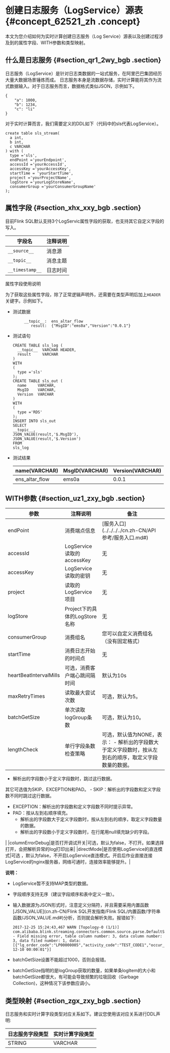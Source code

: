 # 创建日志服务（LogService）源表 {#concept_62521_zh .concept}

本文为您介绍如何为实时计算创建日志服务（Log Service）源表以及创建过程涉及到的属性字段、WITH参数和类型映射。

## 什么是日志服务 {#section_qr1_2wy_bgb .section}

日志服务（LogService）是针对日志类数据的一站式服务，在阿里巴巴集团经历大量大数据场景锤炼而成。 日志服务本身是流数据存储，实时计算能将其作为流式数据输入。对于日志服务而言，数据格式类似JSON，示例如下。

```language-json
{
    "a": 1000,
    "b": 1234,
    "c": "li"
}
```

对于实时计算而言，我们需要定义的DDL如下（代码中的sls代表LogService）。

```language-sql
create table sls_stream(
  a int,
  b int,
  c VARCHAR
) with (
  type ='sls',  
  endPoint ='yourEndpoint',
  accessId ='yourAccessId',
  accessKey ='yourAccessKey',
  startTime = 'yourStartTime',
  project ='yourProjectName',
  logStore ='yourLogStoreName',
  consumerGroup ='yourConsumerGroupName'
);
```

## 属性字段 {#section_xhx_xxy_bgb .section}

目前Flink SQL默认支持3个LogServic属性字段的获取，也支持其它自定义字段的写入。

|字段名|注释说明|
|---|----|
|`__source__`|消息源|
|`__topic__`|消息主题|
|`__timestamp__`|日志时间|

 属性字段使用说明 

为了获取这些属性字段，除了正常逻辑声明外，还需要在类型声明后加上`HEADER`关键字。示例如下。

-   测试数据

    ```
         __topic__:  ens_altar_flow  
            result:  {"MsgID":"ems0a","Version":"0.0.1"}
    ```

-   测试语句

    ```language-sql
    CREATE TABLE sls_log (
      __topic__  VARCHAR HEADER,
      result     VARCHAR  
    )
    WITH
    (
      type ='sls'
    );
    CREATE TABLE sls_out (
      name     VARCHAR,
      MsgID    VARCHAR,
      Version  VARCHAR 
    )
    WITH
    (
      type ='RDS'
    );
    INSERT INTO sls_out
    SELECT 
    __topic__,
    JSON_VALUE(result,'$.MsgID'),
    JSON_VALUE(result,'$.Version')
    FROM
    sls_log
    ```

-   测试结果

    |name\(VARCHAR\)|MsgID\(VARCHAR\)|Version\(VARCHAR\)|
    |---------------|----------------|------------------|
    |ens\_altar\_flow|ems0a|0.0.1|


## WITH参数 {#section_uz1_zxy_bgb .section}

|参数|注释说明|备注|
|--|----|--|
|endPoint|消费端点信息|[服务入口](../../../../cn.zh-CN/API 参考/服务入口.md#)|
|accessId|LogService读取的accessKey|无|
|accessKey|LogService读取的密钥|无|
|project|读取的LogService项目|无|
|logStore|Project下的具体的LogStore名称|无|
|consumerGroup|消费组名|您可以自定义消费组名（没有固定格式）|
|startTime|消费日志开始的时间点|无|
|heartBeatIntervalMills|可选，消费客户端心跳间隔时间|默认为10s|
|maxRetryTimes|读取最大尝试次数|可选，默认为5。|
|batchGetSize|单次读取logGroup条数|可选，默认为10。|
|lengthCheck|单行字段条数检查策略|可选，默认值为NONE，表示： -   解析出的字段数大于定义字段数时，按从左到右的顺序，取定义字段数量的数据。
-   解析出的字段数小于定义字段数时，跳过这行数据。

 其它可选值为SKIP、EXCEPTION和PAD。 -   SKIP：解析出的字段数和定义字段数不同时跳过这行数据。
-   EXCEPTION：解析出的字段数和定义字段数不同时提示异常。
-   PAD：按从左到右顺序填充。
    -   解析出的字段数大于定义字段数时，按从左到右的顺序，取定义字段数量的数据。
    -   解析出的字段数小于定义字段数时，在行尾用null填充缺少的字段。

 |
|columnErrorDebug|是否打开调试开关|可选，默认为false，不打开。如果选择打开，会把解析异常的log打印出来|
|directMode|是否使用LogService的直连模式|可选 ，默认为false，不开启LogService直连模式。开启后作业直接连接LogService的nginx服务器，网络可通时，连接效率能够提升。|

**说明：** 

-   LogService暂不支持MAP类型的数据。
-   字段顺序支持无序（建议字段顺序和表中定义一致）。
-   输入数据源为JSON形式时，注意定义分隔符，并且需要采用内置函数[JSON\_VALUE](cn.zh-CN/Flink SQL开发指南/Flink SQL/内置函数/字符串函数/JSON_VALUE.md#)分析，否则就会解析失败。报错如下:

    ```
    2017-12-25 15:24:43,467 WARN [Topology-0 (1/1)] com.alibaba.blink.streaming.connectors.common.source.parse.DefaultSourceCollector - Field missing error, table column number: 3, data column number: 3, data filed number: 1, data: [{"lg_order_code":"LP00000005","activity_code":"TEST_CODE1","occur_time":"2017-12-10 00:00:01"}]                
    ```

-   batchGetSize设置不能超过1000，否则会报错。
-   batchGetSize指明的是logGroup获取的数量，如果单条logItem的大小和batchGetSize都很大，有可能会导致频繁的垃圾回收（Garbage Collection\)，这种情况下该参数应调小。

## 类型映射 {#section_zgx_zxy_bgb .section}

日志服务和实时计算字段类型对应关系如下。建议您使用该对应关系进行DDL声明:

|日志服务字段类型|实时计算字段类型|
|--------|--------|
|STRING|VARCHAR|


